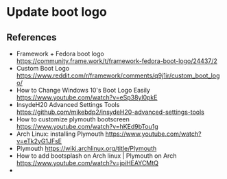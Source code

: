 # Update boot logo

## References
- Framework + Fedora boot logo https://community.frame.work/t/framework-fedora-boot-logo/24437/2
- Custom Boot Logo https://www.reddit.com/r/framework/comments/q9j1ir/custom_boot_logo/
- How to Change Windows 10's Boot Logo Easily https://www.youtube.com/watch?v=eSp38yl0pkE
- InsydeH20 Advanced Settings Tools https://github.com/mikebdp2/insydeH20-advanced-settings-tools
- How to customize plymouth bootscreen  https://www.youtube.com/watch?v=hKEd9bTou1g
- Arch Linux: installing Plymouth https://www.youtube.com/watch?v=eTk2yG1JFsE
- Plymouth https://wiki.archlinux.org/title/Plymouth
- How to add bootsplash on Arch linux | Plymouth on Arch https://www.youtube.com/watch?v=jpiHEAYCMtQ
- 
